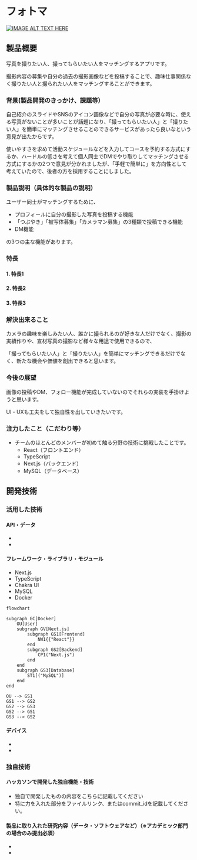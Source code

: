 # フォトマ

[![IMAGE ALT TEXT HERE](https://jphacks.com/wp-content/uploads/2023/07/JPHACKS2023_ogp.png)](https://www.youtube.com/watch?v=yYRQEdfGjEg)

## 製品概要

写真を撮りたい人、撮ってもらいたい人をマッチングするアプリです。

撮影内容の募集や自分の過去の撮影画像などを投稿することで、趣味仕事関係なく撮りたい人と撮られたい人をマッチングすることができます。

### 背景(製品開発のきっかけ、課題等）

自己紹介のスライドやSNSのアイコン画像などで自分の写真が必要な時に、使える写真がないことが多いことが話題になり、「撮ってもらいたい人」と「撮りたい人」を簡単にマッチングさせることのできるサービスがあったら良いなという意見が出たからです。

使いやすさを求めて活動スケジュールなどを入力してコースを予約する方式にするか、ハードルの低さを考えて個人同士でDMでやり取りしてマッチングさせる方式にするかの2つで意見が分かれましたが、「手軽で簡単に」を方向性として考えていたので、後者の方を採用することにしました。

### 製品説明（具体的な製品の説明）

ユーザー同士がマッチングするために、

- プロフィールに自分の撮影した写真を投稿する機能
- 「つぶやき」「被写体募集」「カメラマン募集」の3種類で投稿できる機能
- DM機能

の3つの主な機能があります。

### 特長
#### 1. 特長1
#### 2. 特長2
#### 3. 特長3

### 解決出来ること

カメラの趣味を楽しみたい人、誰かに撮られるのが好きな人だけでなく、撮影の実績作りや、宣材写真の撮影など様々な用途で使用できるので、

「撮ってもらいたい人」と「撮りたい人」を簡単にマッチングできるだけでなく、新たな機会や価値を創出できると思います。

### 今後の展望

画像の投稿やDM、フォロー機能が完成していないのでそれらの実装を手掛けようと思います。

UI・UXも工夫をして独自性を出していきたいです。

### 注力したこと（こだわり等）
* チームのほとんどのメンバーが初めて触る分野の技術に挑戦したことです。
  * React（フロントエンド）
  * TypeScript
  * Next.js（バックエンド）
  * MySQL（データベース）


## 開発技術
### 活用した技術
#### API・データ
* 
* 

#### フレームワーク・ライブラリ・モジュール
* Next.js
* TypeScript
* Chakra UI
* MySQL
* Docker

```mermaid
flowchart

subgraph GC[Docker]
    OU[User]
    subgraph GV[Next.js]
        subgraph GS1[Frontend]
            NW1{{"React"}}
        end
        subgraph GS2[Backend]
            CP1("Next.js")
        end
    end
    subgraph GS3[Database]
        ST1[("MySQL")]
    end
end

OU --> GS1
GS1 --> GS2
GS2 --> GS3
GS2 --> GS1
GS3 --> GS2
```

#### デバイス
* 
* 

### 独自技術
#### ハッカソンで開発した独自機能・技術
* 独自で開発したものの内容をこちらに記載してください
* 特に力を入れた部分をファイルリンク、またはcommit_idを記載してください。

#### 製品に取り入れた研究内容（データ・ソフトウェアなど）（※アカデミック部門の場合のみ提出必須）
* 
* 

